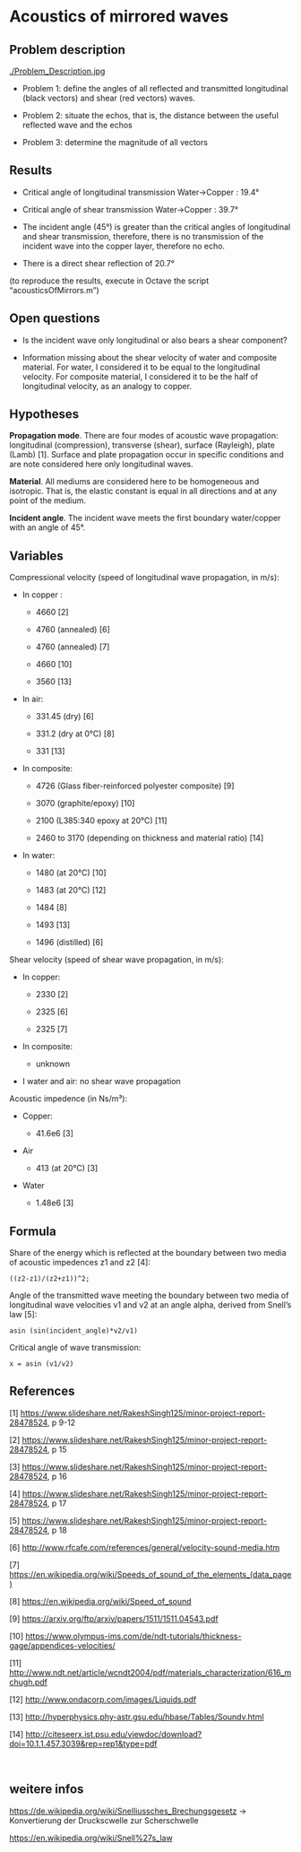 Acoustics of mirrored waves
===========================

Problem description
-------------------

[./Problem_Description.jpg](./Problem_Description.jpg)

-   Problem 1: define the angles of all reflected and transmitted longitudinal
    (black vectors) and shear (red vectors) waves.

-   Problem 2: situate the echos, that is, the distance between the useful
    reflected wave and the echos

-   Problem 3: determine the magnitude of all vectors

Results
-------

-   Critical angle of longitudinal transmission Water-\>Copper : 19.4°

-   Critical angle of shear transmission Water-\>Copper : 39.7°

-   The incident angle (45°) is greater than the critical angles of longitudinal
    and shear transmission, therefore, there is no transmission of the incident
    wave into the copper layer, therefore no echo.

-   There is a direct shear reflection of 20.7°

(to reproduce the results, execute in Octave the script “acousticsOfMirrors.m”)

Open questions
--------------

-   Is the incident wave only longitudinal or also bears a shear component?

-   Information missing about the shear velocity of water and composite
    material. For water, I considered it to be equal to the longitudinal
    velocity. For composite material, I considered it to be the half of
    longitudinal velocity, as an analogy to copper.

Hypotheses
----------

**Propagation mode**. There are four modes of acoustic wave propagation:
longitudinal (compression), transverse (shear), surface (Rayleigh), plate (Lamb)
[1]. Surface and plate propagation occur in specific conditions and are note
considered here only longitudinal waves.

**Material**. All mediums are considered here to be homogeneous and isotropic.
That is, the elastic constant is equal in all directions and at any point of the
medium.

**Incident angle**. The incident wave meets the first boundary water/copper with
an angle of 45°.

Variables
---------

Compressional velocity (speed of longitudinal wave propagation, in m/s):

-   In copper :

    -   4660 [2]

    -   4760 (annealed) [6]

    -   4760 (annealed) [7]

    -   4660 [10]

    -   3560 [13]

-   In air:

    -   331.45 (dry) [6]

    -   331.2 (dry at 0°C) [8]

    -   331 [13]

-   In composite:

    -   4726 (Glass fiber-reinforced polyester composite) [9]

    -   3070 (graphite/epoxy) [10]

    -   2100 (L385:340 epoxy at 20°C) [11]

    -   2460 to 3170 (depending on thickness and material ratio) [14]

-   In water:

    -   1480 (at 20°C) [10]

    -   1483 (at 20°C) [12]

    -   1484 [8]

    -   1493 [13]

    -   1496 (distilled) [6]

Shear velocity (speed of shear wave propagation, in m/s):

-   In copper:

    -   2330 [2]

    -   2325 [6]

    -   2325 [7]

-   In composite:

    -   unknown

-   I water and air: no shear wave propagation

Acoustic impedence (in Ns/m³):

-   Copper:

    -   41.6e6 [3]

-   Air

    -   413 (at 20°C) [3]

-   Water

    -   1.48e6 [3]

Formula
-------

Share of the energy which is reflected at the boundary between two media of
acoustic impedences z1 and z2 [4]:

`((z2-z1)/(z2+z1))^2;`

Angle of the transmitted wave meeting the boundary between two media of
longitudinal wave velocities v1 and v2 at an angle alpha, derived from Snell’s
law [5]:

`asin (sin(incident_angle)*v2/v1)`

Critical angle of wave transmission:

`x = asin (v1/v2)`

References
----------

[1] https://www.slideshare.net/RakeshSingh125/minor-project-report-28478524, p
9-12

[2] https://www.slideshare.net/RakeshSingh125/minor-project-report-28478524, p
15

[3] https://www.slideshare.net/RakeshSingh125/minor-project-report-28478524, p
16

[4] https://www.slideshare.net/RakeshSingh125/minor-project-report-28478524, p
17

[5] https://www.slideshare.net/RakeshSingh125/minor-project-report-28478524, p
18

[6] http://www.rfcafe.com/references/general/velocity-sound-media.htm

[7] https://en.wikipedia.org/wiki/Speeds_of_sound_of_the_elements_(data_page)

[8] https://en.wikipedia.org/wiki/Speed_of_sound

[9] https://arxiv.org/ftp/arxiv/papers/1511/1511.04543.pdf

[10]
https://www.olympus-ims.com/de/ndt-tutorials/thickness-gage/appendices-velocities/

[11]
http://www.ndt.net/article/wcndt2004/pdf/materials_characterization/616_mchugh.pdf

[12] http://www.ondacorp.com/images/Liquids.pdf

[13] http://hyperphysics.phy-astr.gsu.edu/hbase/Tables/Soundv.html

[14]
http://citeseerx.ist.psu.edu/viewdoc/download?doi=10.1.1.457.3039&rep=rep1&type=pdf

 

weitere infos
-------------

https://de.wikipedia.org/wiki/Snelliussches_Brechungsgesetz -\> Konvertierung
der Druckscwelle zur Scherschwelle

https://en.wikipedia.org/wiki/Snell%27s_law
